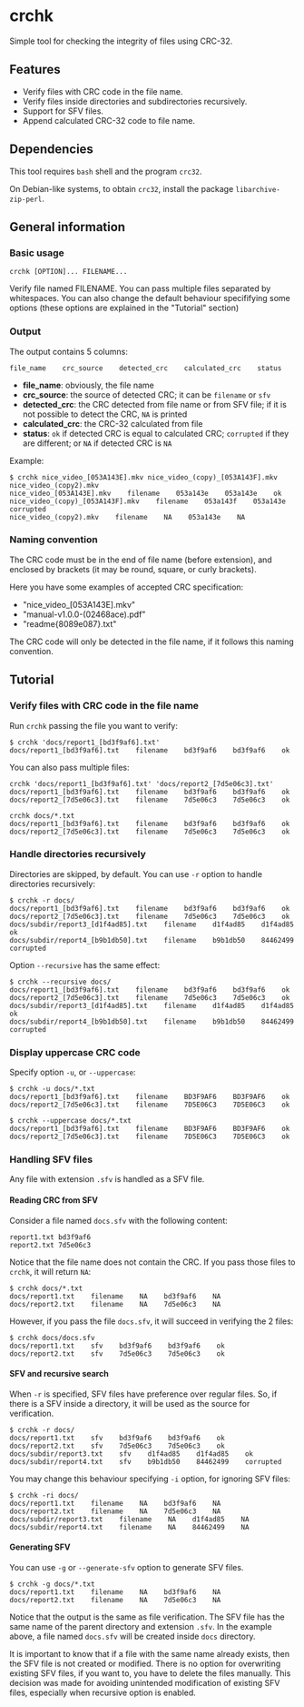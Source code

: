 # crchk

Simple tool for checking the integrity of files using CRC-32.

## Features

* Verify files with CRC code in the file name.
* Verify files inside directories and subdirectories recursively.
* Support for SFV files.
* Append calculated CRC-32 code to file name.

## Dependencies

This tool requires `bash` shell and the program `crc32`.

On Debian-like systems, to obtain `crc32`, install the package `libarchive-zip-perl`.

## General information

### Basic usage

```
crchk [OPTION]... FILENAME...
```

Verify file named FILENAME. You can pass multiple files separated by whitespaces.
You can also change the default behaviour specififying some options (these options are explained in the "Tutorial" section)

### Output

The output contains 5 columns:

```
file_name    crc_source    detected_crc    calculated_crc    status
```

* **file\_name**: obviously, the file name
* **crc\_source**: the source of detected CRC; it can be `filename` or `sfv`
* **detected\_crc**: the CRC detected from file name or from SFV file; if it is not possible to detect the CRC, `NA` is printed
* **calculated\_crc**: the CRC-32 calculated from file
* **status**: `ok` if detected CRC is equal to calculated CRC; `corrupted` if they are different; or `NA` if detected CRC is `NA`

Example:

```
$ crchk nice_video_[053A143E].mkv nice_video_(copy)_[053A143F].mkv nice_video_(copy2).mkv
nice_video_[053A143E].mkv    filename    053a143e    053a143e    ok
nice_video_(copy)_[053A143F].mkv    filename    053a143f    053a143e    corrupted
nice_video_(copy2).mkv    filename    NA    053a143e    NA
```

### Naming convention

The CRC code must be in the end of file name (before extension), and enclosed by brackets (it may be round, square, or curly brackets).

Here you have some examples of accepted CRC specification:

* "nice\_video\_[053A143E].mkv"
* "manual-v1.0.0-(02468ace).pdf"
* "readme{8089e087}.txt"

The CRC code will only be detected in the file name, if it follows this naming convention.


## Tutorial

### Verify files with CRC code in the file name

Run `crchk` passing the file you want to verify:

```
$ crchk 'docs/report1_[bd3f9af6].txt'
docs/report1_[bd3f9af6].txt    filename    bd3f9af6    bd3f9af6    ok
```

You can also pass multiple files:

```
crchk 'docs/report1_[bd3f9af6].txt' 'docs/report2_[7d5e06c3].txt'
docs/report1_[bd3f9af6].txt    filename    bd3f9af6    bd3f9af6    ok
docs/report2_[7d5e06c3].txt    filename    7d5e06c3    7d5e06c3    ok
```

```
crchk docs/*.txt
docs/report1_[bd3f9af6].txt    filename    bd3f9af6    bd3f9af6    ok
docs/report2_[7d5e06c3].txt    filename    7d5e06c3    7d5e06c3    ok
```

### Handle directories recursively

Directories are skipped, by default. You can use `-r` option to handle directories recursively:

```
$ crchk -r docs/
docs/report1_[bd3f9af6].txt    filename    bd3f9af6    bd3f9af6    ok
docs/report2_[7d5e06c3].txt    filename    7d5e06c3    7d5e06c3    ok
docs/subdir/report3_[d1f4ad85].txt    filename    d1f4ad85    d1f4ad85    ok
docs/subdir/report4_[b9b1db50].txt    filename    b9b1db50    84462499    corrupted
```

Option `--recursive` has the same effect:

```
$ crchk --recursive docs/
docs/report1_[bd3f9af6].txt    filename    bd3f9af6    bd3f9af6    ok
docs/report2_[7d5e06c3].txt    filename    7d5e06c3    7d5e06c3    ok
docs/subdir/report3_[d1f4ad85].txt    filename    d1f4ad85    d1f4ad85    ok
docs/subdir/report4_[b9b1db50].txt    filename    b9b1db50    84462499    corrupted
```

### Display uppercase CRC code

Specify option `-u`, or `--uppercase`:

```
$ crchk -u docs/*.txt
docs/report1_[bd3f9af6].txt    filename    BD3F9AF6    BD3F9AF6    ok
docs/report2_[7d5e06c3].txt    filename    7D5E06C3    7D5E06C3    ok
```

```
$ crchk --uppercase docs/*.txt
docs/report1_[bd3f9af6].txt    filename    BD3F9AF6    BD3F9AF6    ok
docs/report2_[7d5e06c3].txt    filename    7D5E06C3    7D5E06C3    ok
```

### Handling SFV files

Any file with extension `.sfv` is handled as a SFV file.

#### Reading CRC from SFV

Consider a file named `docs.sfv` with the following content:

```
report1.txt bd3f9af6
report2.txt 7d5e06c3
```

Notice that the file name does not contain the CRC. If you pass those files to `crchk`, it will return `NA`:

```
$ crchk docs/*.txt
docs/report1.txt    filename    NA    bd3f9af6    NA
docs/report2.txt    filename    NA    7d5e06c3    NA
```

However, if you pass the file `docs.sfv`, it will succeed in verifying the 2 files:

```
$ crchk docs/docs.sfv
docs/report1.txt    sfv    bd3f9af6    bd3f9af6    ok
docs/report2.txt    sfv    7d5e06c3    7d5e06c3    ok
```

#### SFV and recursive search

When `-r` is specified, SFV files have preference over regular files. So, if there is a SFV inside a directory, it will be used as the source for verification.

```
$ crchk -r docs/
docs/report1.txt    sfv    bd3f9af6    bd3f9af6    ok
docs/report2.txt    sfv    7d5e06c3    7d5e06c3    ok
docs/subdir/report3.txt    sfv    d1f4ad85    d1f4ad85    ok
docs/subdir/report4.txt    sfv    b9b1db50    84462499    corrupted
```

You may change this behaviour specifying `-i` option, for ignoring SFV files:

```
$ crchk -ri docs/
docs/report1.txt    filename    NA    bd3f9af6    NA
docs/report2.txt    filename    NA    7d5e06c3    NA
docs/subdir/report3.txt    filename    NA    d1f4ad85    NA
docs/subdir/report4.txt    filename    NA    84462499    NA
```

#### Generating SFV

You can use `-g` or `--generate-sfv` option to generate SFV files.

```
$ crchk -g docs/*.txt
docs/report1.txt    filename    NA    bd3f9af6    NA
docs/report2.txt    filename    NA    7d5e06c3    NA
```

Notice that the output is the same as file verification. The SFV file has the same name of the parent directory and extension `.sfv`. In the example above, a file named `docs.sfv` will be created inside `docs` directory.

It is important to know that if a file with the same name already exists, then the SFV file is not created or modified. There is no option for overwriting existing SFV files, if you want to, you have to delete the files manually. This decision was made for avoiding unintended modification of existing SFV files, especially when recursive option is enabled.
